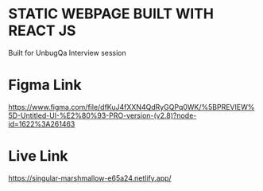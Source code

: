 # STATIC WEBPAGE BUILT WITH REACT JS

Built for UnbugQa Interview session

# Figma Link
https://www.figma.com/file/dfKuJ4fXXN4QdRyGQPq0WK/%5BPREVIEW%5D-Untitled-UI-%E2%80%93-PRO-version-(v2.8)?node-id=1622%3A261463

# Live Link
https://singular-marshmallow-e65a24.netlify.app/
